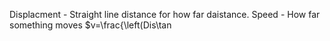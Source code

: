 Displacment - Straight line distance for how far daistance.
Speed - How far something moves
$v=\frac{\left(Dis\tan 